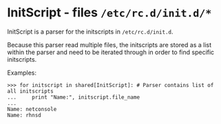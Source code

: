 InitScript - files ``/etc/rc.d/init.d/*``
=========================================

InitScript is a parser for the initscripts in ``/etc/rc.d/init.d``.

Because this parser read multiple files, the initscripts are stored as a list
within the parser and need to be iterated through in order to find specific
initscripts.

Examples:

    >>> for initscript in shared[InitScript]: # Parser contains list of all initscripts
    ...     print "Name:", initscript.file_name
    ...
    Name: netconsole
    Name: rhnsd